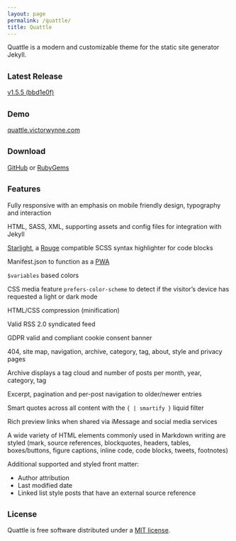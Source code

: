 ```yaml
---
layout: page
permalink: /quattle/
title: Quattle
---
```


Quattle is a modern and customizable theme for the static site generator Jekyll.

## <small>Latest Release</small>
[v1.5.5 (bbd1e0f)](https://github.com/victorwynne/quattle/releases/tag/v1.5.5-RC)

## <small>Demo</small>
[quattle.victorwynne.com](https://quattle.victorwynne.com)

## <small>Download</small>
[GitHub](https://github.com/victorwynne/quattle/releases) or [RubyGems](https://rubygems.org/gems/quattle)

## <small>Features</small>
Fully responsive with an emphasis on mobile friendly design, typography and interaction

HTML, SASS, XML, supporting assets and config files for integration with Jekyll

[Starlight](https://github.com/victorwynne/starlight), a [Rouge](https://github.com/rouge-ruby/rouge) compatible SCSS syntax highlighter for code blocks

Manifest.json to function as a [PWA](https://developer.mozilla.org/en-US/docs/Web/Progressive_web_apps)

`$variables` based colors

CSS media feature `prefers-color-scheme` to detect if the visitor’s device has requested a light or dark mode

HTML/CSS compression (minification)

Valid RSS 2.0 syndicated feed

GDPR valid and compliant cookie consent banner

404, site map, navigation, archive, category, tag, about, style and privacy pages

Archive displays a tag cloud and number of posts per month, year, category, tag

Excerpt, pagination and per-post navigation to older/newer entries

Smart quotes across all content with the `{ | smartify }` liquid filter

Rich preview links when shared via iMessage and social media services

A wide variety of HTML elements commonly used in Markdown writing are styled (mark, source references, blockquotes, headers, tables, boxes/buttons, figure captions, inline code, code blocks, tweets, footnotes)

Additional supported and styled front matter:
* Author attribution
* Last modified date
* Linked list style posts that have an external source reference


## <small>License</small>

Quattle is free software distributed under a [MIT license](https://github.com/victorwynne/quattle/blob/main/LICENSE).
<br><br>
